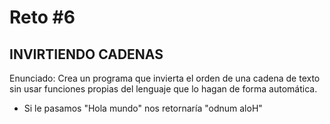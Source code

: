 # Reto #6

## INVIRTIENDO CADENAS

Enunciado: Crea un programa que invierta el orden de una cadena de texto sin usar funciones propias del lenguaje que lo hagan de forma automática.

 - Si le pasamos "Hola mundo" nos retornaría "odnum aloH"